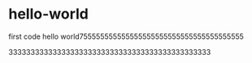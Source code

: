 # hello-world
first code hello world755555555555555555555555555555555555555


3333333333333333333333333333333333333333333333

